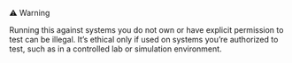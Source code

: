⚠️ Warning

Running this against systems you do not own or have explicit permission to test can be illegal. It’s ethical only if used on systems you’re authorized to test, such as in a controlled lab or simulation environment.
